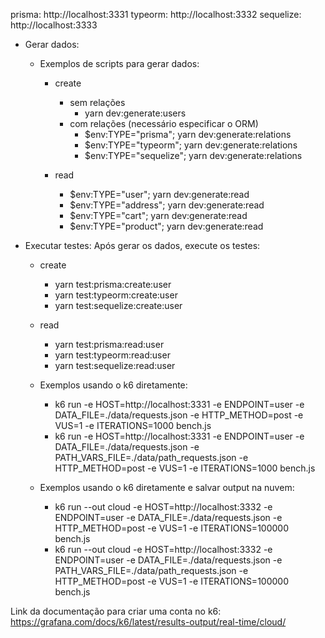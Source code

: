 prisma: http://localhost:3331
typeorm: http://localhost:3332
sequelize: http://localhost:3333

- Gerar dados:
  - Exemplos de scripts para gerar dados:
    - create
      - sem relações
        - yarn dev:generate:users
      - com relações (necessário especificar o ORM)
        - $env:TYPE="prisma"; yarn dev:generate:relations
        - $env:TYPE="typeorm"; yarn dev:generate:relations
        - $env:TYPE="sequelize"; yarn dev:generate:relations

    - read
      - $env:TYPE="user"; yarn dev:generate:read
      - $env:TYPE="address"; yarn dev:generate:read
      - $env:TYPE="cart"; yarn dev:generate:read
      - $env:TYPE="product"; yarn dev:generate:read

- Executar testes:
  Após gerar os dados, execute os testes:
  - create
    - yarn test:prisma:create:user
    - yarn test:typeorm:create:user
    - yarn test:sequelize:create:user

  - read
    - yarn test:prisma:read:user
    - yarn test:typeorm:read:user
    - yarn test:sequelize:read:user

  - Exemplos usando o k6 diretamente:
    - k6 run -e HOST=http://localhost:3331 -e ENDPOINT=user -e DATA_FILE=./data/requests.json -e HTTP_METHOD=post -e VUS=1 -e ITERATIONS=1000 bench.js
    - k6 run -e HOST=http://localhost:3331 -e ENDPOINT=user -e DATA_FILE=./data/requests.json -e PATH_VARS_FILE=./data/path_requests.json -e HTTP_METHOD=post -e VUS=1 -e ITERATIONS=1000 bench.js

  - Exemplos usando o k6 diretamente e salvar output na nuvem:
    - k6 run --out cloud -e HOST=http://localhost:3332 -e ENDPOINT=user -e DATA_FILE=./data/requests.json -e HTTP_METHOD=post -e VUS=1 -e ITERATIONS=100000 bench.js
    - k6 run --out cloud -e HOST=http://localhost:3332 -e ENDPOINT=user -e DATA_FILE=./data/requests.json -e PATH_VARS_FILE=./data/path_requests.json -e HTTP_METHOD=post -e VUS=1 -e ITERATIONS=100000 bench.js

Link da documentação para criar uma conta no k6: https://grafana.com/docs/k6/latest/results-output/real-time/cloud/
